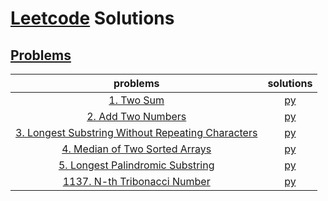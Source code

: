 # [Leetcode](https://leetcode.com/) Solutions
## [Problems](https://leetcode.com/problemset/all/)
| problems | solutions |
| :------: | :-------: |
| [1. Two Sum](https://leetcode.com/problems/two-sum)                                                                                 | [py](./problems/p0001.py) |
| [2. Add Two Numbers](https://leetcode.com/problems/add-two-numbers)                                                                 | [py](./problems/p0002.py) |
| [3. Longest Substring Without Repeating Characters](https://leetcode.com/problems/longest-substring-without-repeating-characters/)  | [py](./problems/p0003.py) |
| [4. Median of Two Sorted Arrays](https://leetcode.com/problems/median-of-two-sorted-arrays)                                         | [py](./problems/p0004.py) |
| [5. Longest Palindromic Substring](https://leetcode.com/problems/longest-palindromic-substring)                                     | [py](./problems/p0005.py) |
| [1137. N-th Tribonacci Number](https://leetcode.com/problems/n-th-tribonacci-number)                                                | [py](./problems/p1137.py) |
